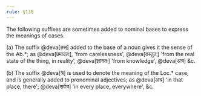 ```yaml
---
rule: §130
---
```


The following suffixes are sometimes added to nominal bases to express the meanings of cases.

(a) The suffix @deva[तस्‌] added to the base of a noun gives it the sense of the Ab.*; as @deva[प्रमादतः], 'from carelessness', @deva[वस्तुतः] 'from the real state of the thing, in reality', @deva[ज्ञानतः] 'from knowledge', @deva[अत्र] &c.

(b) The suffix @deva[त्र] is used to denote the meaning of the Loc.* case, and is generally added to pronominal adjectives; as @deva[अत्र] 'in that place, there'; @deva[सर्वत्र] 'in every place, everywhere', &c.